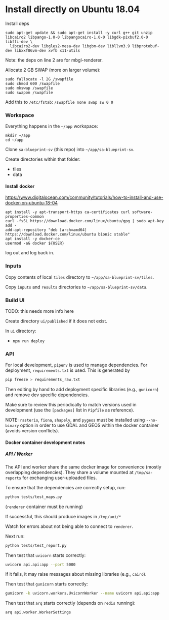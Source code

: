 # Install directly on Ubuntu 18.04

Install deps

```
sudo apt-get update && sudo apt-get install -y curl g++ git unzip libcairo2 libpango-1.0-0 libpangocairo-1.0-0 libgdk-pixbuf2.0-0 libffi-dev \
  libcairo2-dev libgles2-mesa-dev libgbm-dev libllvm3.9 libprotobuf-dev libxxf86vm-dev xvfb x11-utils
```

Note: the deps on line 2 are for mbgl-renderer.

Allocate 2 GB SWAP (more on larger volume):

```
sudo fallocate -l 2G /swapfile
sudo chmod 600 /swapfile
sudo mkswap /swapfile
sudo swapon /swapfile
```

Add this to `/etc/fstab`: `/swapfile none swap sw 0 0`

### Workspace

Everything happens in the `~/app` workspace:

```
mkdir ~/app
cd ~/app
```

Clone `sa-blueprint-sv` (this repo) into `~/app/sa-blueprint-sv`.

Create directories within that folder:

- tiles
- data

#### Install docker

https://www.digitalocean.com/community/tutorials/how-to-install-and-use-docker-on-ubuntu-18-04

```
apt install -y apt-transport-https ca-certificates curl software-properties-common
curl -fsSL https://download.docker.com/linux/ubuntu/gpg | sudo apt-key add -
add-apt-repository "deb [arch=amd64] https://download.docker.com/linux/ubuntu bionic stable"
apt install -y docker-ce
usermod -aG docker ${USER}
```

log out and log back in.

### Inputs

Copy contents of local `tiles` directory to `~/app/sa-blueprint-sv/tiles`.

Copy `inputs` and `results` directories to `~/app/sa-blueprint-sv/data`.

### Build UI

TODO: this needs more info here

Create directory `ui/published` if it does not exist.

In `ui` directory:

- `npm run deploy`

### API

For local development, `pipenv` is used to manage dependencies. For deployment,
`requirements.txt` is used. This is generated by

```bash
pip freeze > requirements_raw.txt
```

Then editing by hand to add deployment specific libraries (e.g., `gunicorn`) and remove
dev specific dependencies.

Make sure to review this periodically to match versions used in development
(use the `[packages]` list in `Pipfile` as reference).

NOTE: `rasterio`, `fiona`, `shapely`, and `pygeos` must be installed using `--no-binary` option in order to use GDAL and GEOS within the docker container (avoids version
conflicts).

#### Docker container development notes

##### API / Worker

The API and worker share the same docker image for convenience (mostly overlapping dependencies).
They share a volume mounted at `/tmp/sa-reports` for exchanging user-uploaded files.

To ensure that the dependencies are correctly setup, run:

```bash
python tests/test_maps.py
```

(`renderer` container must be running)

If successful, this should produce images in `/tmp/aoi/*`

Watch for errors about not being able to connect to `renderer`.

Next run:

```bash
python tests/test_report.py
```

Then test that `uvicorn` starts correctly:

```bash
uvicorn api.api:app --port 5000
```

If it fails, it may raise messages about missing libraries (e.g., `cairo`).

Then test that `gunicorn` starts correctly:

```bash
gunicorn -k uvicorn.workers.UvicornWorker --name uvicorn api.api:app
```

Then test that `arq` starts correctly (depends on `redis` running):

```bash
arq api.worker.WorkerSettings
```
